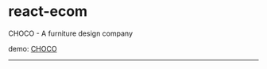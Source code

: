 # react-ecom

CHOCO - A furniture design company

demo: <a href="https://react-ecom-cfcb1.web.app/">CHOCO</a>

-------------------------------------------------------------------------------------------------------------------------------------------------------------------------
